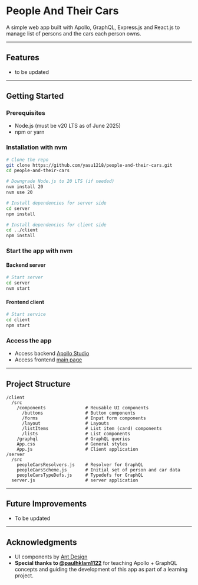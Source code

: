 # People And Their Cars

A simple web app built with Apollo, GraphQL, Express.js and React.js to manage list of persons and the cars each person owns. 

---

## Features

- to be updated

---

## Getting Started

### Prerequisites

- Node.js (must be v20 LTS as of June 2025)
- npm or yarn

### Installation with nvm

```bash
# Clone the repo
git clone https://github.com/yasu1218/people-and-their-cars.git
cd people-and-their-cars

# Downgrade Node.js to 20 LTS (if needed)
nvm install 20
nvm use 20

# Install dependencies for server side
cd server
npm install

# Install dependencies for client side
cd ../client
npm install
```

### Start the app with nvm

#### Backend server

```bash
# Start server
cd server
nvm start
```

#### Frontend client

```bash
# Start service
cd client
npm start
```

### Access the app

- Access backend [Apollo Studio](http://localhost:4000)
- Access frontend [main page](http://localhost:3000)

---

## Project Structure

```
/client
  /src
    /components               # Reusable UI components
      /buttons                # Button components
      /forms                  # Input form components
      /layout                 # Layouts
      /listItems              # List item (card) components
      /lists                  # List components
    /graphql                  # GraphQL queries
    App.css                   # General styles
    App.js                    # Client application
/server
  /src
    peopleCarsResolvers.js    # Resolver for GraphQL
    peopleCarsScheme.js       # Initial set of person and car data
    peopleCarsTypeDefs.js     # Typedefs for GraphQL
  server.js                   # server application
```

---

## Future Improvements

- To be updated

---

## Acknowledgments

- UI components by [Ant Design](https://ant.design/)
- **Special thanks to [@paulhklam1122](https://github.com/paulhklam1122)** for teaching Apollo + GraphQL concepts and guiding the development of this app as part of a learning project.
